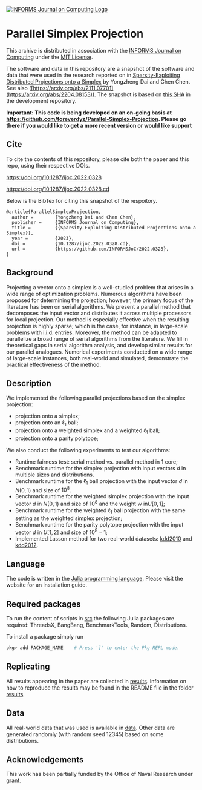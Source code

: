 
[![INFORMS Journal on Computing Logo](https://INFORMSJoC.github.io/logos/INFORMS_Journal_on_Computing_Header.jpg)](https://pubsonline.informs.org/journal/ijoc)

# Parallel Simplex Projection

This archive is distributed in association with the [INFORMS Journal on
Computing](https://pubsonline.informs.org/journal/ijoc) under the [MIT License](LICENSE).

The software and data in this repository are a snapshot of the software and data
that were used in the research reported on in [Sparsity-Exploiting Distributed Projections onto a Simplex](https://doi.org/10.1287/ijoc.2022.0328) by Yongzheng Dai and Chen Chen.  See also ([https://arxiv.org/abs/2111.07701](https://arxiv.org/abs/2204.08153)). The snapshot is based on 
[this SHA](https://github.com/tkralphs/JoCTemplate/commit/f7f30c63adbcb0811e5a133e1def696b74f3ba15) 
in the development repository.

**Important: This code is being developed on an on-going basis at
https://github.com/foreverdyz/Parallel-Simplex-Projection. Please go there if you would like to
get a more recent version or would like support**


## Cite

To cite the contents of this repository, please cite both the paper and this repo, using their respective DOIs.

https://doi.org/10.1287/ijoc.2022.0328

https://doi.org/10.1287/ijoc.2022.0328.cd

Below is the BibTex for citing this snapshot of the respoitory.

```
@article{ParallelSimplexProjection,
  author =        {Yongzheng Dai and Chen Chen},
  publisher =     {INFORMS Journal on Computing},
  title =         {{Sparsity-Exploiting Distributed Projections onto a Simplex}},
  year =          {2023},
  doi =           {10.1287/ijoc.2022.0328.cd},
  url =           {https://github.com/INFORMSJoC/2022.0328},
}  
```

## Background 

Projecting a vector onto a simplex is a well-studied problem that arises in a wide range of optimization problems.  Numerous algorithms have been proposed for determining the projection; however, the primary focus of the literature has been on serial algorithms. We present a parallel method that decomposes the input vector and distributes it across multiple processors for local projection. Our method is especially effective when the resulting projection is highly sparse; which is the case, for instance, in large-scale problems with i.i.d. entries. Moreover, the method can be adapted to parallelize a broad range of serial algorithms from the literature. We fill in theoretical gaps in serial algorithm analysis, and develop similar results for our parallel analogues. Numerical experiments conducted on a wide range of large-scale instances, both real-world and simulated, demonstrate the practical effectiveness of the method.  

## Description

We implemented the following parallel projections based on the simplex projection:
- projection onto a simplex;
- projection onto an $\ell_1$ ball;
- projection onto a weighted simplex and a weighted $\ell_1$ ball;
- projection onto a parity polytope;

We also conduct the following experiments to test our algorithms:
- Runtime fairness test: serial method vs. parallel method in 1 core;
- Benchmark runtime for the simplex projection with input vectors $d$ in multiple sizes and distributions.
- Benchmark runtime for the $\ell_1$ ball projection with the input vector $d$ in $N(0,1)$ and size of $10^8$.
- Benchmark runtime for the weighted simplex projection with the input vector $d$ in $N(0,1)$ and size of $10^8$ and the weight $w$ in$U[0,1]$;
- Benchmark runtime for the weighted $\ell_1$ ball projection with the same setting as the weighted simplex projection;
- Benchmark runtime for the parity polytope projection with the input vector $d$ in $U[1,2]$ and size of $10^8-1$;
- Implemented Lasson method for two real-world datasets: [kdd2010](https://www.csie.ntu.edu.tw/~cjlin/libsvmtools/datasets/binary.html#kdd2010%20(algebra)) and [kdd2012](https://www.csie.ntu.edu.tw/~cjlin/libsvmtools/datasets/binary.html#kdd2012).

## Language

The code is written in the [Julia programming language](https://julialang.org). Please visit the website for an installation guide. 

## Required packages 

To run the content of scripts in [src](src) the following Julia packages are required: ThreadsX, BangBang, BenchmarkTools, Random, Distributions.

To install a package simply run

```julia
pkg> add PACKAGE_NAME    # Press ']' to enter the Pkg REPL mode.
```

## Replicating

All results appearing in the paper are collected in [results](results). Information on how to reproduce the results may be found in the README file in the folder [results](results).

## Data 

All real-world data that was used is available in [data](data). Other data are generated randomly (with random seed 12345) based on some distributions.

## Acknowledgements

This work has been partially funded by the Office of Naval Research under grant.
